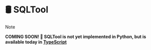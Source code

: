 # 🛢️ SQLTool

> [!NOTE]  
> **COMING SOON! 🚀 SQLTool is not yet implemented in Python, but is available today in [TypeScript](/typescript/docs/sqltool.md)**
